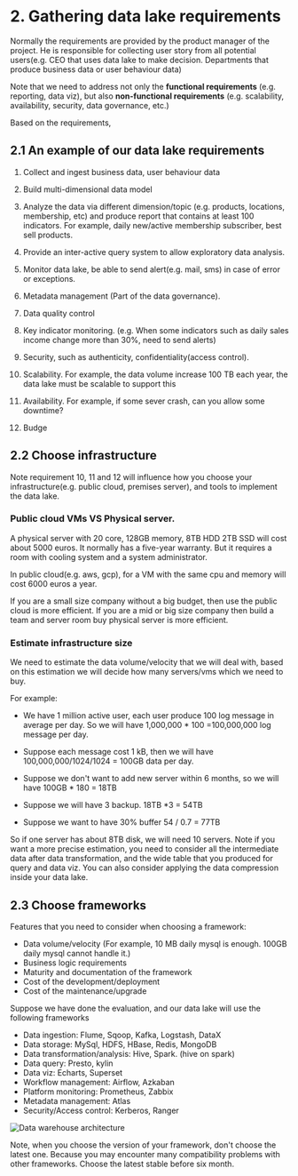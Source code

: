 # 2. Gathering data lake requirements

Normally the requirements are provided by the product manager of the project. He is responsible for collecting user 
story from all potential users(e.g. CEO that uses data lake to make decision. Departments that produce business data or
user behaviour data)

Note that we need to address not only the **functional requirements** (e.g. reporting, data viz), but also **non-functional
requirements** (e.g. scalability, availability, security, data governance, etc.)

Based on the requirements, 

## 2.1 An example of our data lake requirements

1. Collect and ingest business data, user behaviour data
2. Build multi-dimensional data model 
3. Analyze the data via different dimension/topic (e.g. products, locations, membership, etc) and produce report that
contains at least 100 indicators. For example, daily new/active membership subscriber, best sell products.
   
4. Provide an inter-active query system to allow exploratory data analysis.
5. Monitor data lake, be able to send alert(e.g. mail, sms) in case of error or exceptions.
6. Metadata management (Part of the data governance).
7. Data quality control
8. Key indicator monitoring. (e.g. When some indicators such as daily sales income change more than 30%, need to send alerts)
9. Security, such as authenticity, confidentiality(access control).
10. Scalability. For example, the data volume increase 100 TB each year, the data lake must be scalable to support this
11. Availability. For example, if some sever crash, can you allow some downtime?
12. Budge

## 2.2 Choose infrastructure  

Note requirement 10, 11 and 12 will influence how you choose your infrastructure(e.g. public cloud, premises server), 
and tools to implement the data lake. 

### Public cloud VMs VS Physical server.

A physical server with 20 core, 128GB memory, 8TB HDD 2TB SSD will cost about 5000 euros. It normally has a five-year warranty.
But it requires a room with  cooling system and a system administrator. 

In public cloud(e.g. aws, gcp), for a VM with the same cpu and memory will cost 6000 euros a year. 

If you are a small size company without a big budget, then use the public cloud is more efficient. If you are a mid or big size company then 
build a team and server room buy physical server is more efficient. 

### Estimate infrastructure size
We need to estimate the data volume/velocity that we will deal with, based on this estimation we will decide how many 
servers/vms which we need to buy.

For example:
- We have 1 million active user, each user produce 100 log message in average per day. So we will have 
1,000,000 * 100 =100,000,000 log message per day. 

- Suppose each message cost 1 kB, then we will have 100,000,000/1024/1024 = 100GB data per day.

- Suppose we don't want to add new server within 6 months, so we will have 100GB * 180 = 18TB

- Suppose we will have 3 backup. 18TB *3 = 54TB

- Suppose we want to have 30% buffer 54 / 0.7 = 77TB

So if one server has about 8TB disk, we will need 10 servers. Note if you want a more precise estimation, you need to 
consider all the intermediate data after data transformation, and the wide table that you produced for query and data viz.
You can also consider applying the data compression inside your data lake. 

## 2.3 Choose frameworks

Features that you need to consider when choosing a framework:
- Data volume/velocity (For example, 10 MB daily mysql is enough. 100GB daily mysql cannot handle it.)
- Business logic requirements
- Maturity and documentation of the framework
- Cost of the development/deployment
- Cost of the maintenance/upgrade

Suppose we have done the evaluation, and our data lake will use the following frameworks
- Data ingestion: Flume, Sqoop, Kafka, Logstash, DataX
- Data storage: MySql, HDFS, HBase, Redis, MongoDB
- Data transformation/analysis: Hive, Spark. (hive on spark)
- Data query: Presto, kylin
- Data viz: Echarts, Superset
- Workflow management: Airflow, Azkaban
- Platform monitoring: Prometheus, Zabbix
- Metadata management: Atlas
- Security/Access control: Kerberos, Ranger

![Data warehouse architecture](https://raw.githubusercontent.com/pengfei99/DataLakeForECommerce/main/img/data_flow_architecture.PNG)

Note, when you choose the version of your framework, don't choose the latest one. Because you may encounter many 
compatibility problems with other frameworks. Choose the latest stable before six month.
